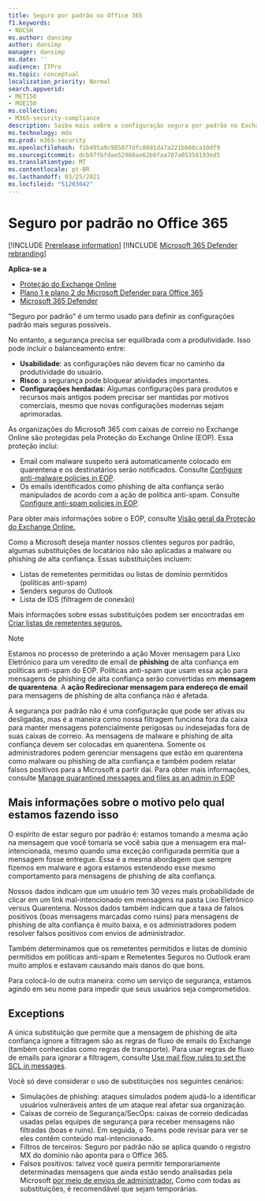 ```yaml
---
title: Seguro por padrão no Office 365
f1.keywords:
- NOCSH
ms.author: dansimp
author: dansimp
manager: dansimp
ms.date: ''
audience: ITPro
ms.topic: conceptual
localization_priority: Normal
search.appverid:
- MET150
- MOE150
ms.collection:
- M365-security-compliance
description: Saiba mais sobre a configuração segura por padrão no Exchange Online Protection (EOP)
ms.technology: mdo
ms.prod: m365-security
ms.openlocfilehash: f1b495a9c985077dfc88d1da7a221bb60ca10df9
ms.sourcegitcommit: dcb97fbfdae52960ae62b6faa707a05358193ed5
ms.translationtype: MT
ms.contentlocale: pt-BR
ms.lasthandoff: 03/25/2021
ms.locfileid: "51203042"
---
```

# <a name="secure-by-default-in-office-365"></a>Seguro por padrão no Office 365

[!INCLUDE [Prerelease information](../includes/prerelease.md)]
[!INCLUDE [Microsoft 365 Defender rebranding](../includes/microsoft-defender-for-office.md)]

**Aplica-se a**
- [Proteção do Exchange Online](exchange-online-protection-overview.md)
- [Plano 1 e plano 2 do Microsoft Defender para Office 365](defender-for-office-365.md)
- [Microsoft 365 Defender](../defender/microsoft-365-defender.md)

"Seguro por padrão" é um termo usado para definir as configurações padrão mais seguras possíveis.

No entanto, a segurança precisa ser equilibrada com a produtividade. Isso pode incluir o balanceamento entre:

- **Usabilidade**: as configurações não devem ficar no caminho da produtividade do usuário.
- **Risco**: a segurança pode bloquear atividades importantes.
- **Configurações herdadas**: Algumas configurações para produtos e recursos mais antigos podem precisar ser mantidas por motivos comerciais, mesmo que novas configurações modernas sejam aprimoradas.

As organizações do Microsoft 365 com caixas de correio no Exchange Online são protegidas pela Proteção do Exchange Online (EOP). Essa proteção inclui:

- Email com malware suspeito será automaticamente colocado em quarentena e os destinatários serão notificados. Consulte [Configure anti-malware policies in EOP](configure-anti-malware-policies.md).
- Os emails identificados como phishing de alta confiança serão manipulados de acordo com a ação de política anti-spam. Consulte [Configure anti-spam policies in EOP](configure-your-spam-filter-policies.md).

Para obter mais informações sobre o EOP, consulte [Visão geral da Proteção do Exchange Online.](exchange-online-protection-overview.md)

Como a Microsoft deseja manter nossos clientes seguros por padrão, algumas substituições de locatários não são aplicadas a malware ou phishing de alta confiança. Essas substituições incluem:

- Listas de remetentes permitidas ou listas de domínio permitidos (políticas anti-spam)
- Senders seguros do Outlook
- Lista de IDS (filtragem de conexão)

Mais informações sobre essas substituições podem ser encontradas em [Criar listas de remetentes seguros.](create-safe-sender-lists-in-office-365.md)

> [!NOTE]
> Estamos no processo de preterindo  a ação Mover mensagem para Lixo Eletrônico para um veredito de email de **phishing** de alta confiança em políticas anti-spam do EOP. Políticas anti-spam que usam essa ação para mensagens de phishing de alta confiança serão convertidas em **mensagem de quarentena**. A **ação Redirecionar mensagem para endereço de email** para mensagens de phishing de alta confiança não é afetada.

A segurança por padrão não é uma configuração que pode ser ativas ou desligadas, mas é a maneira como nossa filtragem funciona fora da caixa para manter mensagens potencialmente perigosas ou indesejadas fora de suas caixas de correio. As mensagens de malware e phishing de alta confiança devem ser colocadas em quarentena. Somente os administradores podem gerenciar mensagens que estão em quarentena como malware ou phishing de alta confiança e também podem relatar falsos positivos para a Microsoft a partir daí. Para obter mais informações, consulte [Manage quarantined messages and files as an admin in EOP](manage-quarantined-messages-and-files.md)

## <a name="more-on-why-were-doing-this"></a>Mais informações sobre o motivo pelo qual estamos fazendo isso

O espírito de estar seguro por padrão é: estamos tomando a mesma ação na mensagem que você tomaria se você sabia que a mensagem era mal-intencionada, mesmo quando uma exceção configurada permitia que a mensagem fosse entregue. Essa é a mesma abordagem que sempre fizemos em malware e agora estamos estendendo esse mesmo comportamento para mensagens de phishing de alta confiança.

Nossos dados indicam que um usuário tem 30 vezes mais probabilidade de clicar em um link mal-intencionado em mensagens na pasta Lixo Eletrônico versus Quarentena. Nossos dados também indicam que a taxa de falsos positivos (boas mensagens marcadas como ruins) para mensagens de phishing de alta confiança é muito baixa, e os administradores podem resolver falsos positivos com envios de administrador.

Também determinamos que os remetentes permitidos e listas de domínio permitidos em políticas anti-spam e Remetentes Seguros no Outlook eram muito amplos e estavam causando mais danos do que bons.

Para colocá-lo de outra maneira: como um serviço de segurança, estamos agindo em seu nome para impedir que seus usuários seja comprometidos. 

## <a name="exceptions"></a>Exceptions

A única substituição que permite que a mensagem de phishing de alta confiança ignore a filtragem são as regras de fluxo de emails do Exchange (também conhecidas como regras de transporte). Para usar regras de fluxo de emails para ignorar a filtragem, consulte [Use mail flow rules to set the SCL in messages](use-mail-flow-rules-to-set-the-spam-confidence-level-scl-in-messages.md).

Você só deve considerar o uso de substituições nos seguintes cenários:

- Simulações de phishing: ataques simulados podem ajudá-lo a identificar usuários vulneráveis antes de um ataque real afetar sua organização.
- Caixas de correio de Segurança/SecOps: caixas de correio dedicadas usadas pelas equipes de segurança para receber mensagens não filtradas (boas e ruins). Em seguida, o Teams pode revisar para ver se eles contêm conteúdo mal-intencionado.
- Filtros de terceiros: Seguro por padrão não se aplica quando o registro MX do domínio não aponta para o Office 365.
- Falsos positivos: talvez você queira permitir temporariamente determinadas mensagens que ainda estão sendo analisadas pela Microsoft [por meio de envios de administrador.](admin-submission.md) Como com todas as substituições, é recomendável que sejam temporárias.

